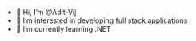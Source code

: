 - 👋 Hi, I’m @Adit-Vij
- 👀 I’m interested in developing full stack applications
- 🌱 I’m currently learning .NET

<!---
Adit-Vij/Adit-Vij is a ✨ special ✨ repository because its `README.md` (this file) appears on your GitHub profile.
You can click the Preview link to take a look at your changes.
--->
